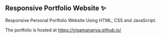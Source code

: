 ## Responsive Portfolio Website ✨

Responsive Personal Portfolio Website Using HTML, CSS and JavaScript.

The portfolio is hosted at https://nigamananya.github.io/